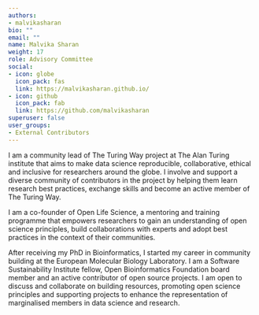 ```yaml
---
authors:
- malvikasharan
bio: ""
email: ""
name: Malvika Sharan
weight: 17
role: Advisory Committee
social:
- icon: globe
  icon_pack: fas
  link: https://malvikasharan.github.io/
- icon: github
  icon_pack: fab
  link: https://github.com/malvikasharan
superuser: false
user_groups:
- External Contributors
---
```


I am a community lead of The Turing Way project at The Alan Turing institute that aims to make data science reproducible, collaborative, ethical and inclusive for researchers around the globe. I involve and support a diverse community of contributors in the project by helping them learn research best practices, exchange skills and become an active member of The Turing Way.

I am a co-founder of Open Life Science, a mentoring and training programme that empowers researchers to gain an understanding of open science principles, build collaborations with experts and adopt best practices in the context of their communities.

After receiving my PhD in Bioinformatics, I started my career in community building at the European Molecular Biology Laboratory. I am a Software Sustainability Institute fellow, Open Bioinformatics Foundation board member and an active contributor of open source projects. I am open to discuss and collaborate on building resources, promoting open science principles and supporting projects to enhance the representation of marginalised members in data science and research.
